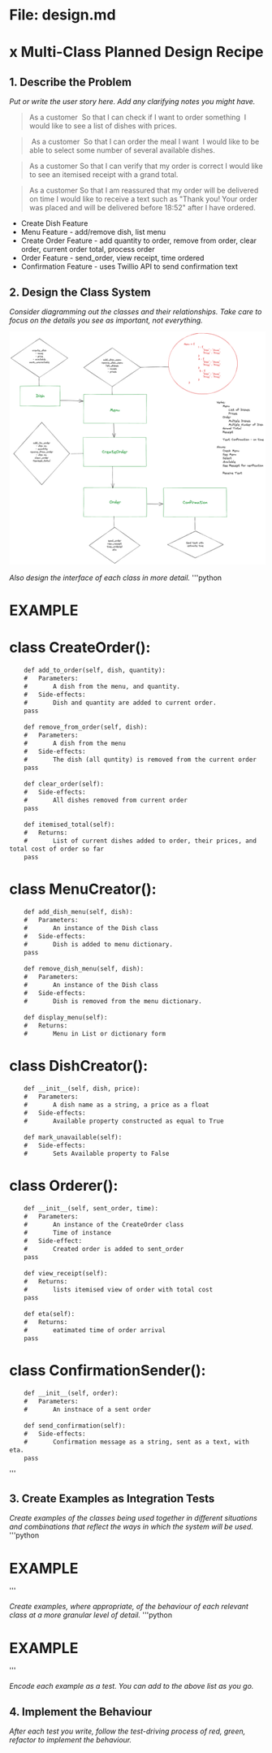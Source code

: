 # File: design.md

# x Multi-Class Planned Design Recipe


## 1. Describe the Problem

_Put or write the user story here. Add any clarifying notes you might have._

> As a customer 
> So that I can check if I want to order something 
> I would like to see a list of dishes with prices. 

> As a customer
> So that I can order the meal I want
> I would like to be able to select some number of several available dishes.

> As a customer
> So that I can verify that my order is correct
> I would like to see an itemised receipt with a grand total.

> As a customer
> So that I am reassured that my order will be delivered on time
> I would like to receive a text such as "Thank you! Your order was placed and will be delivered before 18:52" after I have ordered.
 
* Create Dish Feature
* Menu Feature - add/remove dish, list menu
* Create Order Feature - add quantity to order, remove from order, clear order, current order total, process order
* Order Feature - send_order, view receipt, time ordered
* Confirmation Feature - uses Twillio API to send confirmation text
 
## 2. Design the Class System

_Consider diagramming out the classes and their relationships. Take care to focus on the details you see as important, not everything._

![Diagram](diagram2.png)

_Also design the interface of each class in more detail._
'''python
# EXAMPLE 

#   class CreateOrder():
        def add_to_order(self, dish, quantity):
        #   Parameters:
        #       A dish from the menu, and quantity.
        #   Side-effects:
        #       Dish and quantity are added to current order.
        pass

        def remove_from_order(self, dish):
        #   Parameters:
        #       A dish from the menu
        #   Side-effects:
        #       The dish (all quntity) is removed from the current order
        pass

        def clear_order(self):
        #   Side-effects:
        #       All dishes removed from current order
        pass

        def itemised_total(self):
        #   Returns:
        #       List of current dishes added to order, their prices, and total cost of order so far
        pass

#   class MenuCreator():
        def add_dish_menu(self, dish):
        #   Parameters:
        #       An instance of the Dish class
        #   Side-effects:
        #       Dish is added to menu dictionary.
        pass

        def remove_dish_menu(self, dish):
        #   Parameters:
        #       An instance of the Dish class
        #   Side-effects:
        #       Dish is removed from the menu dictionary.

        def display_menu(self):
        #   Returns:
        #       Menu in List or dictionary form

#   class DishCreator():
        def __init__(self, dish, price):
        #   Parameters:
        #       A dish name as a string, a price as a float
        #   Side-effects:
        #       Available property constructed as equal to True

        def mark_unavailable(self):
        #   Side-effects:
        #       Sets Available property to False

#   class Orderer():
        def __init__(self, sent_order, time):
        #   Parameters:
        #       An instance of the CreateOrder class
        #       Time of instance
        #   Side-effect:
        #       Created order is added to sent_order
        pass

        def view_receipt(self):
        #   Returns:
        #       lists itemised view of order with total cost
        pass

        def eta(self):
        #   Returns:
        #       eatimated time of order arrival
        pass

#   class ConfirmationSender():
        def __init__(self, order):
        #   Parameters:
        #       An instnace of a sent order

        def send_confirmation(self):
        #   Side-effects:
        #       Confirmation message as a string, sent as a text, with eta.
        pass
'''

## 3. Create Examples as Integration Tests

_Create examples of the classes being used together in different situations and combinations that reflect the ways in which the system will be used._
'''python
# EXAMPLE 

'''

_Create examples, where appropriate, of the behaviour of each relevant class at a more granular level of detail._
'''python
# EXAMPLE 

'''


_Encode each example as a test. You can add to the above list as you go._



## 4. Implement the Behaviour

_After each test you write, follow the test-driving process of red, green, refactor to implement the behaviour._